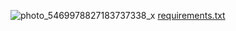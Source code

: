 ![photo_5469978827183737338_x](https://github.com/urez123456123/LabsProga/assets/121989678/1a019cd5-6fd6-4bc6-a9f3-8bdc261f644f)
[requirements.txt](https://github.com/urez123456123/LabsProga/files/11646563/requirements.txt)
